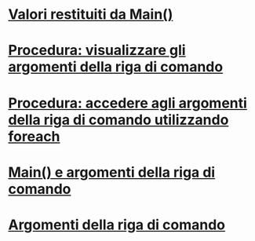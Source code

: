 # [Valori restituiti da Main()](main-return-values.md)
# [Procedura: visualizzare gli argomenti della riga di comando](how-to-display-command-line-arguments.md)
# [Procedura: accedere agli argomenti della riga di comando utilizzando foreach](how-to-access-command-line-arguments-using-foreach.md)
# [Main() e argomenti della riga di comando](main-and-command-line-arguments.md)
# [Argomenti della riga di comando](command-line-arguments.md)
